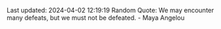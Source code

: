 Last updated: 2024-04-02 12:19:19
Random Quote: We may encounter many defeats, but we must not be defeated. - Maya Angelou